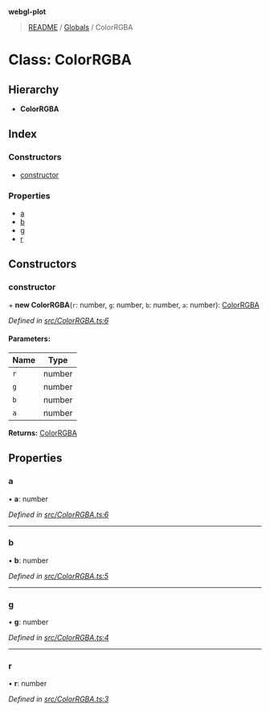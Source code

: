 **webgl-plot**

> [README](../README.md) / [Globals](../globals.md) / ColorRGBA

# Class: ColorRGBA

## Hierarchy

* **ColorRGBA**

## Index

### Constructors

* [constructor](colorrgba.md#constructor)

### Properties

* [a](colorrgba.md#a)
* [b](colorrgba.md#b)
* [g](colorrgba.md#g)
* [r](colorrgba.md#r)

## Constructors

### constructor

\+ **new ColorRGBA**(`r`: number, `g`: number, `b`: number, `a`: number): [ColorRGBA](colorrgba.md)

*Defined in [src/ColorRGBA.ts:6](https://github.com/danchitnis/webgl-plot/blob/b445ae1/src/ColorRGBA.ts#L6)*

#### Parameters:

Name | Type |
------ | ------ |
`r` | number |
`g` | number |
`b` | number |
`a` | number |

**Returns:** [ColorRGBA](colorrgba.md)

## Properties

### a

•  **a**: number

*Defined in [src/ColorRGBA.ts:6](https://github.com/danchitnis/webgl-plot/blob/b445ae1/src/ColorRGBA.ts#L6)*

___

### b

•  **b**: number

*Defined in [src/ColorRGBA.ts:5](https://github.com/danchitnis/webgl-plot/blob/b445ae1/src/ColorRGBA.ts#L5)*

___

### g

•  **g**: number

*Defined in [src/ColorRGBA.ts:4](https://github.com/danchitnis/webgl-plot/blob/b445ae1/src/ColorRGBA.ts#L4)*

___

### r

•  **r**: number

*Defined in [src/ColorRGBA.ts:3](https://github.com/danchitnis/webgl-plot/blob/b445ae1/src/ColorRGBA.ts#L3)*

